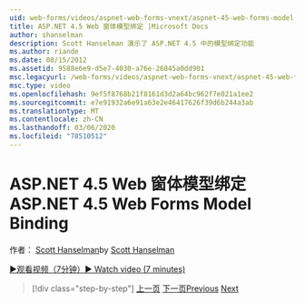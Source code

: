 ```yaml
---
uid: web-forms/videos/aspnet-web-forms-vnext/aspnet-45-web-forms-model-binding
title: ASP.NET 4.5 Web 窗体模型绑定 |Microsoft Docs
author: shanselman
description: Scott Hanselman 演示了 ASP.NET 4.5 中的模型绑定功能
ms.author: riande
ms.date: 08/15/2012
ms.assetid: 9588e6e9-d5e7-4030-a76e-26845a0dd901
msc.legacyurl: /web-forms/videos/aspnet-web-forms-vnext/aspnet-45-web-forms-model-binding
msc.type: video
ms.openlocfilehash: 9ef5f8768b21f8161d3d2a64bc962f7e021a1ee2
ms.sourcegitcommit: e7e91932a6e91a63e2e46417626f39d6b244a3ab
ms.translationtype: MT
ms.contentlocale: zh-CN
ms.lasthandoff: 03/06/2020
ms.locfileid: "78510512"
---
```

# <a name="aspnet-45-web-forms-model-binding"></a><span data-ttu-id="10896-103">ASP.NET 4.5 Web 窗体模型绑定</span><span class="sxs-lookup"><span data-stu-id="10896-103">ASP.NET 4.5 Web Forms Model Binding</span></span>

<span data-ttu-id="10896-104">作者： [Scott Hanselman](https://github.com/shanselman)</span><span class="sxs-lookup"><span data-stu-id="10896-104">by [Scott Hanselman](https://github.com/shanselman)</span></span>

[<span data-ttu-id="10896-105">&#9654;观看视频（7分钟）</span><span class="sxs-lookup"><span data-stu-id="10896-105">&#9654; Watch video (7 minutes)</span></span>](https://channel9.msdn.com/Blogs/ASP-NET-Site-Videos/aspnet-45-web-forms-model-binding)

> [!div class="step-by-step"]
> <span data-ttu-id="10896-106">[上一页](aspnet-vnext-videos-model-binding-part-3-updating.md)
> [下一页](aspnet-45-web-forms-strong-typed-data-controls.md)</span><span class="sxs-lookup"><span data-stu-id="10896-106">[Previous](aspnet-vnext-videos-model-binding-part-3-updating.md)
[Next](aspnet-45-web-forms-strong-typed-data-controls.md)</span></span>

